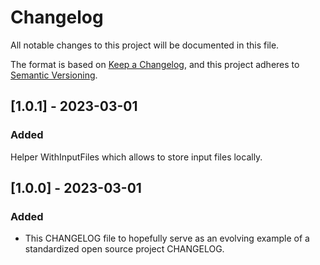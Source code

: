 # Changelog
All notable changes to this project will be documented in this file.

The format is based on [Keep a Changelog](https://keepachangelog.com/en/1.0.0/),
and this project adheres to [Semantic Versioning](https://semver.org/spec/v2.0.0.html).

## [1.0.1] - 2023-03-01
### Added
Helper WithInputFiles which allows to store input files locally. 

## [1.0.0] - 2023-03-01
### Added
- This CHANGELOG file to hopefully serve as an evolving example of a
  standardized open source project CHANGELOG.
